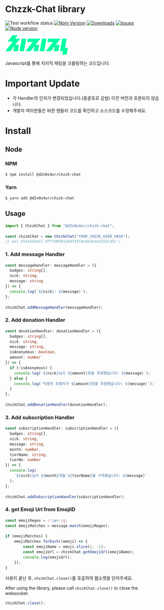 # Chzzk-Chat library

![Test workflow status](https://github.com/d2n0s4ur/chzzk-chat/workflows/Test/badge.svg)
[![Npm Version](https://img.shields.io/npm/v/@d2n0s4ur/chzzk-chat.svg?style=flat)](https://www.npmjs.com/package/@d2n0s4ur/chzzk-chat)
[![Downloads](https://img.shields.io/npm/dm/@d2n0s4ur/chzzk-chat.svg?style=flat)](https://www.npmjs.com/package/@d2n0s4ur/chzzk-chat)
[![Issues](https://img.shields.io/github/issues/d2n0s4ur/chzzk-chat.svg?style=flat)](https://github.com/d2n0s4ur/chzzk-chat)
[![Node version](https://img.shields.io/node/v/@d2n0s4ur/chzzk-chat)](https://www.npmjs.com/package/@d2n0s4ur/chzzk-chat)

<img alt="chzzk_logo" src="./img/chzzk_logo.svg" style="width: 40%">

Javascript를 통해 치지직 채팅을 크롤링하는 코드입니다.


# Important Update
- 각 Handler의 인자가 변경되었습니다.(중괄호로 감쌈) 이전 버전과 호환되지 않습니다.
- 개발자 여러분들은 바뀐 핸들러 코드를 확인하고 소스코드를 수정해주세요.



# Install

## Node

### NPM

```bash
$ npm install @d2n0s4ur/chzzk-chat
```

### Yarn

```bash
$ yarn add @d2n0s4ur/chzzk-chat
```

## Usage

```typescript
import { ChzzkChat } from "@d2n0s4ur/chzzk-chat";

const chzzkChat = new ChzzkChat("YOUR_CHZZK_USER_HASH");
// ex) ChzzkChat('dfffd9591264f43f4cbe3e2e3252c35c')
```

### 1. Add message Handler

```typescript
const messageHandler: messageHandler = ({
  badges: string[],
  nick: string,
  message: string
}) => {
  console.log(`${nick}: ${message}`);
};

chzzkChat.addMessageHandler(messageHandler);
```

### 2. Add donation Handler

```typescript
const donationHandler: donationHandler = ({
  badges: string[],
  nick: string,
  message: string,
  isAnonymous: boolean,
  amount: number
}) => {
  if (!isAnonymous) {
    console.log(`${nick}님이 ${amount}원을 후원했습니다: ${message}`);
  } else {
    console.log(`익명의 후원자가 ${amount}원을 후원했습니다: ${message}`);
  }
};

chzzkChat.addDonationHandler(donationHandler);
```

### 3. Add subscription Handler

```typescript
const subscriptionHandler: subscriptionHandler = ({
  badges: string[],
  nick: string,
  message: string,
  month: number,
  tierName: string,
  tierNo: number
}) => {
  console.log(
    `${nick}님이 ${month}개월 ${tierName}를 구독했습니다: ${message}`
  );
};

chzzkChat.addSubscriptionHandler(subscriptionHandler);
```

### 4. get Emoji Url from EmojiID
```typescript
const emojiRegex = /:\w+:/g;
const emojiMatches = message.match(emojiRegex);

if (emojiMatches) {
    emojiMatches.forEach((emoji) => {
        const emojiName = emoji.slice(1, -1);
        const emojiUrl = chzzkChat.getEmojiUrl(emojiName);
        console.log(emojiUrl);
    });
}
```

사용이 끝난 후, `chzzkChat.close()`를 호출하여 웹소켓을 닫아주세요.

After using the library, please call `chzzkChat.close()` to close the websocket.

```typescript
chzzkChat.close();
```
